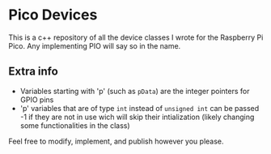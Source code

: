 # Pico Devices
This is a c++ repository of all the device classes I wrote for the Raspberry Pi Pico. Any implementing PIO will say so in the name. 

## Extra info
* Variables starting with 'p' (such as `pData`) are the integer pointers for GPIO pins
* 'p' variables that are of type `int` instead of `unsigned int` can be passed -1 if they are not in use wich will skip their intialization (likely changing some functionalities in the class)


Feel free to modify, implement, and publish however you please.
